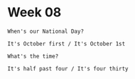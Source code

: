 # Week 08

```
When's our National Day?

It's October first / It's October 1st
```

```
What's the time?

It's half past four / It's four thirty
```
